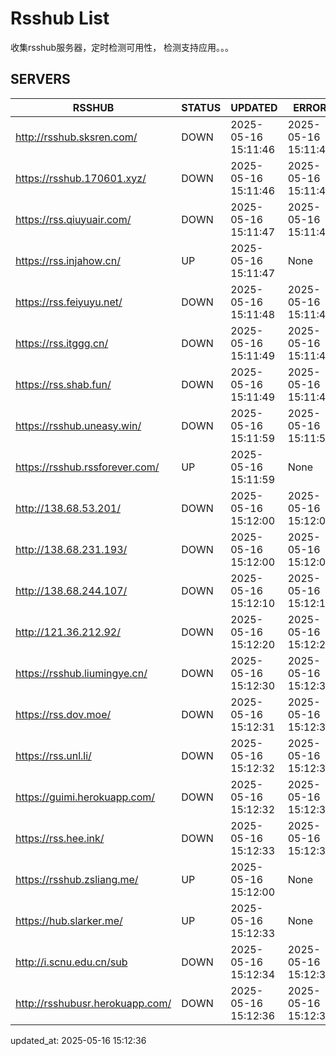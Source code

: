# Rsshub List

收集rsshub服务器，定时检测可用性， 检测支持应用。。。


## SERVERS

|  RSSHUB   | STATUS  | UPDATED  | ERROR  | TWITTER |  
|  ----  | ----  | ----  | ----  | ---- |  
| http://rsshub.sksren.com/ | DOWN | 2025-05-16 15:11:46 | 2025-05-16 15:11:46 |  
| https://rsshub.170601.xyz/ | DOWN | 2025-05-16 15:11:46 | 2025-05-16 15:11:46 |  
| https://rss.qiuyuair.com/ | DOWN | 2025-05-16 15:11:47 | 2025-05-16 15:11:47 |  
| https://rss.injahow.cn/ | UP | 2025-05-16 15:11:47 | None ||  
| https://rss.feiyuyu.net/ | DOWN | 2025-05-16 15:11:48 | 2025-05-16 15:11:48 |  
| https://rss.itggg.cn/ | DOWN | 2025-05-16 15:11:49 | 2025-05-16 15:11:49 |  
| https://rss.shab.fun/ | DOWN | 2025-05-16 15:11:49 | 2025-05-16 15:11:49 |  
| https://rsshub.uneasy.win/ | DOWN | 2025-05-16 15:11:59 | 2025-05-16 15:11:59 |  
| https://rsshub.rssforever.com/ | UP | 2025-05-16 15:11:59 | None ||  
| http://138.68.53.201/ | DOWN | 2025-05-16 15:12:00 | 2025-05-16 15:12:00 |  
| http://138.68.231.193/ | DOWN | 2025-05-16 15:12:00 | 2025-05-16 15:12:00 |  
| http://138.68.244.107/ | DOWN | 2025-05-16 15:12:10 | 2025-05-16 15:12:10 |  
| http://121.36.212.92/ | DOWN | 2025-05-16 15:12:20 | 2025-05-16 15:12:20 |  
| https://rsshub.liumingye.cn/ | DOWN | 2025-05-16 15:12:30 | 2025-05-16 15:12:30 |  
| https://rss.dov.moe/ | DOWN | 2025-05-16 15:12:31 | 2025-05-16 15:12:31 |  
| https://rss.unl.li/ | DOWN | 2025-05-16 15:12:32 | 2025-05-16 15:12:32 |  
| https://guimi.herokuapp.com/ | DOWN | 2025-05-16 15:12:32 | 2025-05-16 15:12:32 |  
| https://rss.hee.ink/ | DOWN | 2025-05-16 15:12:33 | 2025-05-16 15:12:33 |  
| https://rsshub.zsliang.me/ | UP | 2025-05-16 15:12:00 | None |OK|  
| https://hub.slarker.me/ | UP | 2025-05-16 15:12:33 | None ||  
| http://i.scnu.edu.cn/sub | DOWN | 2025-05-16 15:12:34 | 2025-05-16 15:12:34 |  
| http://rsshubusr.herokuapp.com/ | DOWN | 2025-05-16 15:12:36 | 2025-05-16 15:12:36 |  
  

updated_at: 2025-05-16 15:12:36  
